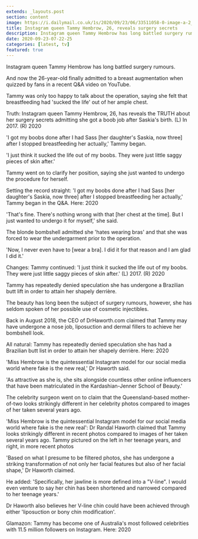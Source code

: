 ```yaml
---
extends: _layouts.post
section: content
image: https://i.dailymail.co.uk/1s/2020/09/23/06/33511058-0-image-a-2_1600837410110.jpg 
title: Instagram queen Tammy Hembrow, 26, reveals surgery secrets 
description: Instagram queen Tammy Hembrow has long battled surgery rumours.  
date: 2020-09-23-07-22-25 
categories: [latest, tv] 
featured: true 
--- 
```

Instagram queen Tammy Hembrow has long battled surgery rumours. 

And now the 26-year-old finally admitted to a breast augmentation when quizzed by fans in a recent Q&A video on YouTube. 

Tammy was only too happy to talk about the operation, saying she felt that breastfeeding had 'sucked the life' out of her ample chest. 

Truth: Instagram queen Tammy Hembrow, 26, has reveals the TRUTH about her surgery secrets admitting she got a boob job after Saskia's birth. (L) In 2017. (R) 2020

'I got my boobs done after I had Sass [her daughter's Saskia, now three] after I stopped breastfeeding her actually,' Tammy began. 

 'I just think it sucked the life out of my boobs. They were just little saggy pieces of skin after.' 

Tammy went on to clarify her position, saying she just wanted to undergo the procedure for herself. 

Setting the record straight: 'I got my boobs done after I had Sass [her daughter's Saskia, now three] after I stopped breastfeeding her actually,' Tammy began in the Q&A. Here: 2020

'That's fine. There's nothing wrong with that [her chest at the time]. But I just wanted to undergo it for myself,' she said. 

The blonde bombshell admitted she 'hates wearing bras' and that she was forced to wear the undergarment prior to the operation. 

'Now, I never even have to [wear a bra]. I did it for that reason and I am glad I did it.' 

Changes: Tammy continued: 'I just think it sucked the life out of my boobs. They were just little saggy pieces of skin after.' (L) 2017. (R) 2020

Tammy has repeatedly denied speculation she has undergone a Brazilian butt lift in order to attain her shapely derrière. 

The beauty has long been the subject of surgery rumours, however, she has seldom spoken of her possible use of cosmetic injectibles. 

Back in August 2018, the CEO of DrHaworth.com claimed that Tammy may have undergone a nose job, liposuction and dermal fillers to achieve her bombshell look.

All natural: Tammy has repeatedly denied speculation she has had a Brazilian butt list in order to attain her shapely derrière. Here: 2020

'Miss Hembrow is the quintessential Instagram model for our social media world where fake is the new real,' Dr Haworth said. 

'As attractive as she is, she sits alongside countless other online influencers that have been matriculated in the Kardashian-Jenner School of Beauty.' 

The celebrity surgeon went on to claim that the Queensland-based mother-of-two looks strikingly different in her celebrity photos compared to images of her taken several years ago. 

'Miss Hembrow is the quintessential Instagram model for our social media world where fake is the new real': Dr Randal Haworth claimed that Tammy looks strikingly different in recent photos compared to images of her taken several years ago. Tammy pictured on the left in her teenage years, and right, in more recent photos

'Based on what I presume to be filtered photos, she has undergone a striking transformation of not only her facial features but also of her facial shape,' Dr Haworth claimed.    

He added: 'Specifically, her jawline is more defined into a "V-line". I would even venture to say her chin has been shortened and narrowed compared to her teenage years.'

Dr Haworth also believes her V-line chin could have been achieved through either 'liposuction or bony chin modification'.

Glamazon: Tammy has become one of Australia's most followed celebrities with 11.5 million followers on Instagram. Here: 2020


